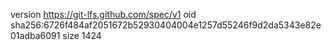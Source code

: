 version https://git-lfs.github.com/spec/v1
oid sha256:6726f484af2051672b52930404004e1257d55246f9d2da5343e82e01adba6091
size 1424

